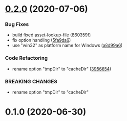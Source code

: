 # [0.2.0](https://github.com/nknapp/node-chisel-tunnel/compare/v0.1.0...v0.2.0) (2020-07-06)

### Bug Fixes

- build fixed asset-lookup-file
  ([860359f](https://github.com/nknapp/node-chisel-tunnel/commit/860359ff001c5ae2ac21d24e2c00295a8b46c122))
- fix option handling
  ([5fa9da6](https://github.com/nknapp/node-chisel-tunnel/commit/5fa9da65497fa8f000659168c049615ce1669f3b))
- use "win32" as platform name for Windows
  ([a8d99a6](https://github.com/nknapp/node-chisel-tunnel/commit/a8d99a6de4c701cea722048f231a688f1b075f57))

### Code Refactoring

- rename option "tmpDir" to "cacheDir"
  ([3956654](https://github.com/nknapp/node-chisel-tunnel/commit/3956654eb12c6f91826df26a2b1c30144811b550))

### BREAKING CHANGES

- rename option "tmpDir" to "cacheDir"

# 0.1.0 (2020-06-30)
